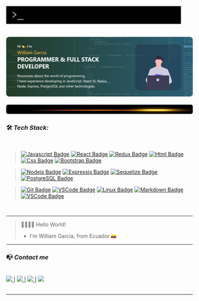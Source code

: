 
![Welcome](https://raw.githubusercontent.com/william-gar/only-images/main/readme-images/cover-image/welcome-readme-github.gif)
---

![Background-portfolio](https://raw.githubusercontent.com/william-gar/only-images/main/readme-images/cover-image/background-readme.png)
---
<img src="https://raw.githubusercontent.com/william-gar/only-images/main/readme-images/cover-image/line-fire.gif" width="100%" height="25px" style="border-radius:5px;"/>

### 🛠️ **_Tech Stack:_**
<br>

> [![Javascript Badge](https://img.shields.io/badge/-Javascript-F0DB4F?style=for-the-badge&labelColor=222222&logo=javascript&logoColor=F0DB4F)](#)
[![React Badge](https://img.shields.io/badge/-React%20JS-61DBFB?style=for-the-badge&labelColor=222222&logo=react&logoColor=61DBFB)](#)
[![Redux  Badge](https://img.shields.io/badge/-Redux-764ABC?style=for-the-badge&labelColor=222222&logo=redux&logoColor=ffffff)](#)
[![Html Badge](https://img.shields.io/badge/-Html-E44D2A?style=for-the-badge&labelColor=222222&logo=html5&logoColor=ffffff)](#)
[![Css Badge](https://img.shields.io/badge/-CSS-2C4DE4?style=for-the-badge&labelColor=222222&logo=css3&logoColor=ffffff)](#)
[![Bootstrap Badge](https://img.shields.io/badge/-Bootstrap-7432F8?style=for-the-badge&labelColor=222222&logo=bootstrap&logoColor=7432F8)](#)

> [![Nodejs Badge](https://img.shields.io/badge/-Node%20js-3C873A?style=for-the-badge&labelColor=222222&logo=node.js&logoColor=3C873A)](#)
[![Expressjs Badge](https://img.shields.io/badge/-Express%20js-A52A2A?style=for-the-badge&labelColor=222222&logo=node.js&logoColor=3c873a)](#)
[![Sequelize Badge](https://img.shields.io/badge/-Sequelize-444444?style=for-the-badge&labelColor=222222&logo=sequelize&logoColor=ffffff)](#)
[![PostgreSQL Badge](https://img.shields.io/badge/-Postgresql-32658E?style=for-the-badge&labelColor=222222&logo=postgresql&logoColor=ffffff)](#)

> [![Git Badge](https://img.shields.io/badge/-git-E63758?style=for-the-badge&labelColor=222222&logo=git&logoColor=ffffff)](#)
[![VSCode Badge](https://img.shields.io/badge/-NPM-222222?style=for-the-badge&labelColor=ff00ff&logo=npm&logoColor=2D5CA4)](#)
[![Linux Badge](https://img.shields.io/badge/-Linux-444444?style=for-the-badge&labelColor=ff00ff&logo=linux&logoColor=111111)](#)
[![Markdown Badge](https://img.shields.io/badge/-Markdown-4995BF?style=for-the-badge&labelColor=333333&logo=markdown&logoColor=ffffff)](#)
[![VSCode Badge](https://img.shields.io/badge/-VS%20CODE-2C2C32?style=for-the-badge&labelColor=ffffff&logo=visualstudiocode&logoColor=2D5CA4)](#)

<br>

---
>👋👨🏻‍💻 Hello World!
>
>- I'm William Garcia, from Ecuador <img src="https://raw.githubusercontent.com/william-gar/only-images/main/readme-images/cover-image/Ecuador-flag.png" width="14px"/>

---
### 📭 **_Contact me_**
<br>

<div>  
  <a href="https://www.linkedin.com/in/williamgar/" target="_blank">
    <img src="https://img.shields.io/badge/LinkedIn-0077B5?style=for-the-badge&logo=linkedin&logoColor=white" />
  </a> |
  <a href="#" target="_blank">
    <img src="https://img.shields.io/badge/Portfolio-555555?style=for-the-badge&logo=square&logoColor=ffff00" />
  </a> |
  <a href="#" target="_blank">
    <img src="https://img.shields.io/badge/Mail-50A853?style=for-the-badge&logo=gmail&logoColor=000000" />
  </a> |
  <a href="#" target="_blank">
    <img src="https://img.shields.io/badge/Slack-1A1D21?style=for-the-badge&logo=slack&logoColor=ffffff" />
  </a>
</div>
<br>

---
